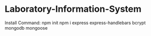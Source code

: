 # Laboratory-Information-System
Install Command:
npm init
npm i express express-handlebars bcrypt mongodb mongoose
